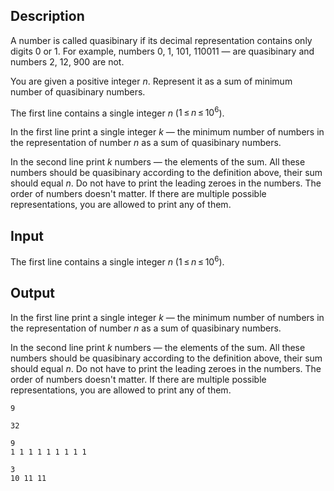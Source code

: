 ## Description

<div><p>A number is called <span class="tex-font-style-it">quasibinary</span> if its decimal representation contains only digits 0 or 1. For example, numbers 0, 1, 101, 110011&nbsp;— are quasibinary and numbers 2, 12, 900 are not.</p><p>You are given a positive integer <span class="tex-span"><i>n</i></span>. Represent it as a sum of minimum number of quasibinary numbers.</p></div><div class="input-specification"><p>The first line contains a single integer <span class="tex-span"><i>n</i></span> (<span class="tex-span">1 ≤ <i>n</i> ≤ 10<sup class="upper-index">6</sup></span>).</p></div><div class="output-specification"><p>In the first line print a single integer <span class="tex-span"><i>k</i></span>&nbsp;— the minimum number of numbers in the representation of number <span class="tex-span"><i>n</i></span> as a sum of quasibinary numbers.</p><p>In the second line print <span class="tex-span"><i>k</i></span> numbers — the elements of the sum. All these numbers should be quasibinary according to the definition above, their sum should equal <span class="tex-span"><i>n</i></span>. Do not have to print the leading zeroes in the numbers. The order of numbers doesn't matter. If there are multiple possible representations, you are allowed to print any of them.</p></div>

## Input

<p>The first line contains a single integer <span class="tex-span"><i>n</i></span> (<span class="tex-span">1 ≤ <i>n</i> ≤ 10<sup class="upper-index">6</sup></span>).</p>

## Output

<p>In the first line print a single integer <span class="tex-span"><i>k</i></span>&nbsp;— the minimum number of numbers in the representation of number <span class="tex-span"><i>n</i></span> as a sum of quasibinary numbers.</p><p>In the second line print <span class="tex-span"><i>k</i></span> numbers — the elements of the sum. All these numbers should be quasibinary according to the definition above, their sum should equal <span class="tex-span"><i>n</i></span>. Do not have to print the leading zeroes in the numbers. The order of numbers doesn't matter. If there are multiple possible representations, you are allowed to print any of them.</p>





```input1
9

```




```input2
32

```




```output1
9
1 1 1 1 1 1 1 1 1 

```




```output2
3
10 11 11 

```


